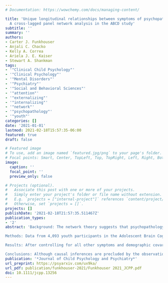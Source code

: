 ```yaml
---
# Documentation: https://wowchemy.com/docs/managing-content/

title: 'Unique longitudinal relationships between symptoms of psychopathology in youth:
  A cross-lagged panel network analysis in the ABCD study'
subtitle: ''
summary: ''
authors:
- Carter J. Funkhouser
- Anjali C. Chacko
- Kelly A. Correa
- Ariela J. E. Kaiser
- Stewart A. Shankman
tags:
- '"Clinical Child Psychology"'
- '"Clinical Psychology"'
- '"Mental Disorders"'
- '"Psychiatry"'
- '"Social and Behavioral Sciences"'
- '"attention"'
- '"externalizing"'
- '"internalizing"'
- '"network"'
- '"psychopathology"'
- '"youth"'
categories: []
date: '2021-01-01'
lastmod: 2021-02-18T15:57:35-06:00
featured: true
draft: false

# Featured image
# To use, add an image named `featured.jpg/png` to your page's folder.
# Focal points: Smart, Center, TopLeft, Top, TopRight, Left, Right, BottomLeft, Bottom, BottomRight.
image:
  caption: ''
  focal_point: ''
  preview_only: false

# Projects (optional).
#   Associate this post with one or more of your projects.
#   Simply enter your project's folder or file name without extension.
#   E.g. `projects = ["internal-project"]` references `content/project/deep-learning/index.md`.
#   Otherwise, set `projects = []`.
projects: []
publishDate: '2021-02-18T21:57:35.511467Z'
publication_types:
- '2'
abstract: 'Background: The network theory suggests that psychopathology may reflect causal relationships between individual symptoms. Several studies have examined cross-sectional relationships between individual symptoms in youth. However, these studies cannot address the directionality of the temporal relationships hypothesized by the network theory. Therefore, we estimated the longitudinal relationships between individual internalizing, externalizing, and attention symptoms in youth.

Methods: Data from 4,093 youth participants in the Adolescent Brain Cognitive Development (ABCD) study were used. Symptoms were assessed using the Brief Problem Monitor, which was administered at three time points spaced six months apart. Unique longitudinal relationships between symptoms at T1 and T2 were estimated using cross-lagged panel network modeling. Network replicability was assessed by comparing this network to an identically estimated replication network of symptoms at T2 predicting symptoms at T3.

Results: After controlling for all other symptoms and demographic covariates, depressed mood, inattention, and worry at T1 were most predictive of other symptoms at T2. In contrast, threats of violence and destructiveness at T2 were most prospectively predicted by other symptoms at T1. The reciprocal associations between depressed mood and worthlessness were among the strongest bivariate relationships in the network. Comparisons between the original network and the replication network (correlation between edge lists = .61; individual edge replicability = 64%-84%) suggested moderate replicability.

Conclusions: Although causal inferences are precluded by the observational design and methodological considerations, these findings demonstrate the directionality of relationships between individual symptoms in youth and highlight depressed mood, inattention, and worry as potential influencers of other symptoms.'
publication: '*Journal of Child Psychology and Psychiatry*'
url_preprint: https://psyarxiv.com/ux9ka/
url_pdf: publication/funkhouser-2021/Funkhouser 2021_JCPP.pdf
doi: 10.1111/jcpp.13256
---
```

